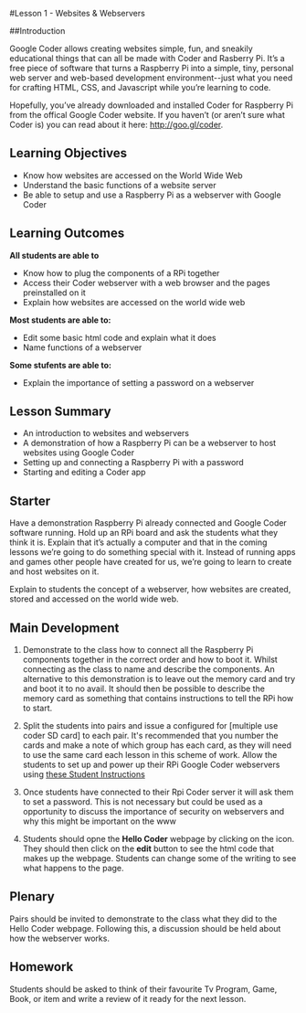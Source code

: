 #Lesson 1 - Websites & Webservers

##Introduction

Google Coder allows creating websites simple, fun, and sneakily educational things that can all be made with Coder and Rasberry Pi. It’s a free piece of software that turns a Raspberry Pi into a simple, tiny, personal web server and web-based development environment--just what you need for crafting HTML, CSS, and Javascript while you’re learning to code.

Hopefully, you’ve already downloaded and installed Coder for Raspberry Pi from the offical Google Coder website. If you haven’t (or aren’t sure what Coder is) you can read about it here: http://goo.gl/coder. 

## Learning Objectives

- Know how websites are accessed on the World Wide Web
- Understand the basic functions of a website server
- Be able to setup and use a Raspberry Pi as a webserver with Google Coder

## Learning Outcomes

**All students are able to**

- Know how to plug the components of a RPi together
- Access their Coder webserver with a web browser and the pages preinstalled on it
- Explain how websites are accessed on the world wide web

**Most students are able to:**

- Edit some basic html code and explain what it does
- Name functions of a webserver

**Some stufents are able to:**

- Explain the importance of setting a password on a webserver

## Lesson Summary

- An introduction to websites and webservers
- A demonstration of how a Raspberry Pi can be a webserver to host websites using Google Coder
- Setting up and connecting a Raspberry Pi with a password
- Starting and editing a Coder app

## Starter
Have a demonstration Raspberry Pi already connected and Google Coder software running. Hold up an RPi board and ask the students what they think it is. Explain that it’s actually a computer and that in the coming lessons we’re going to do something special with it. Instead of running apps and games other people have created for us, we’re going to learn to create and host websites on it.

Explain to students the concept of a webserver, how websites are created, stored and accessed on the world wide web.

## Main Development

1. Demonstrate to the class how to connect all the Raspberry Pi components together in the correct order and how to boot it. Whilst connecting as the class to name and describe the components. An alternative to this demonstration is to leave out the memory card and try and boot it to no avail. It should then be possible to describe the memory card as something that contains instructions to tell the RPi how to start.

2. Split the students into pairs and issue a configured for [multiple use coder SD card] to each pair. It's recommended that you number the cards and make a note of which group has each card, as they will need to use the same card each lesson in this scheme of work. Allow the students to set up and power up their RPi Google Coder webservers using [these Student Instructions](/Lesson-1/student-instructions.md)

3. Once students have connected to their Rpi Coder server it will ask them to set a password. This is not necessary but could be used as a opportunity to discuss the importance of security on webservers and why this might be important on the www

4. Students should opne the **Hello Coder** webpage by clicking on the icon. They should then click on the **edit** button to see the html code that makes up the webpage. Students can change some of the writing to see what happens to the page.

## Plenary

Pairs should be invited to demonstrate to the class what they did to the Hello Coder webpage. Following this, a discussion should be held about how the webserver works.

## Homework

Students should be asked to think of their favourite Tv Program, Game, Book, or item and write a review of it ready for the next lesson.


